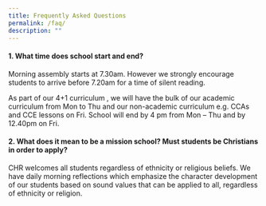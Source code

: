 ```yaml
---
title: Frequently Asked Questions
permalink: /faq/
description: ""
---
```

#### 1. What time does school start and end?

Morning assembly starts at 7.30am. However we strongly encourage students to arrive before 7.20am for a time of silent reading.

As part of our 4+1 curriculum , we will have the bulk of our academic curriculum from Mon to Thu and our non-academic curriculum e.g. CCAs and CCE lessons on Fri.  School will end by 4 pm from Mon – Thu and by 12.40pm on Fri.

#### 2. What does it mean to be a mission school? Must students be Christians in order to apply?
CHR welcomes all students regardless of ethnicity or religious beliefs. We have daily morning reflections which emphasize the character development of our students based on sound values that  can be applied to all, regardless of ethnicity or religion.

